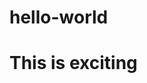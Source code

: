# hello-world
# This is exciting                                                                             